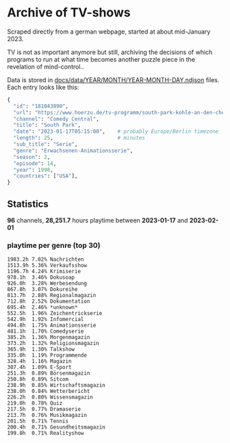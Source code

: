 # Archive of TV-shows

Scraped directly from a german webpage, started at about mid-January 2023.

TV is not as important anymore but still, archiving the decisions of which programs to run at what time
becomes another puzzle piece in the revelation of mind-control.. 

Data is stored in [docs/data/YEAR/MONTH/YEAR-MONTH-DAY.ndjson](docs/data/) files. 
Each entry looks like this:

```python
{
  "id": "181043890", 
  "url": "https://www.hoerzu.de/tv-programm/south-park-kohle-an-den-chefkoch/bid_181043890/", 
  "channel": "Comedy Central", 
  "title": "South Park", 
  "date": "2023-01-17T05:15:00",    # probably Europe/Berlin timezone 
  "length": 25,                     # minutes 
  "sub_title": "Serie", 
  "genre": "Erwachsenen-Animationsserie", 
  "season": 2, 
  "episode": 14, 
  "year": 1998, 
  "countries": ["USA"],
}
```

## Statistics

**96** channels, **28,251.7** hours playtime between **2023-01-17** and **2023-02-01**


### playtime per genre (top 30)

    1983.2h 7.02% Nachrichten
    1513.9h 5.36% Verkaufsshow
    1196.7h 4.24% Krimiserie
    978.1h  3.46% Dokusoap
    926.0h  3.28% Werbesendung
    867.8h  3.07% Dokureihe
    813.7h  2.88% Regionalmagazin
    712.8h  2.52% Dokumentation
    695.4h  2.46% *unknown*
    552.5h  1.96% Zeichentrickserie
    542.9h  1.92% Infomercial
    494.8h  1.75% Animationsserie
    481.1h  1.70% Comedyserie
    385.2h  1.36% Morgenmagazin
    373.2h  1.32% Religionsmagazin
    365.9h  1.30% Talkshow
    335.0h  1.19% Programmende
    328.4h  1.16% Magazin
    307.4h  1.09% E-Sport
    251.3h  0.89% Börsenmagazin
    250.8h  0.89% Sitcom
    238.9h  0.85% Wirtschaftsmagazin
    238.0h  0.84% Wetterbericht
    226.2h  0.80% Wissensmagazin
    219.0h  0.78% Quiz
    217.5h  0.77% Dramaserie
    213.7h  0.76% Musikmagazin
    201.5h  0.71% Tennis
    200.4h  0.71% Gesundheitsmagazin
    199.8h  0.71% Realityshow
